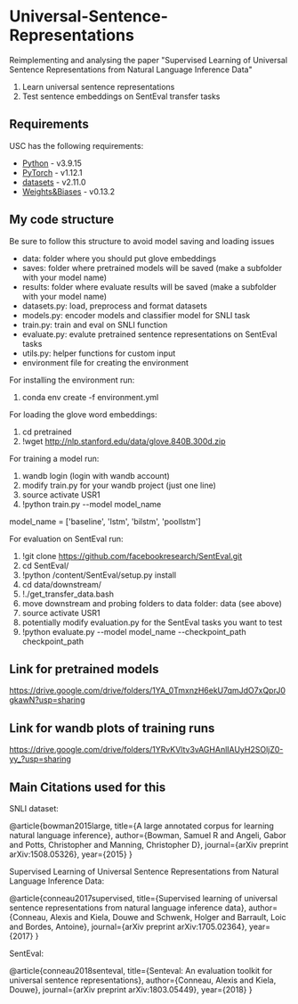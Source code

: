 # Universal-Sentence-Representations
Reimplementing and analysing the paper "Supervised Learning of Universal Sentence Representations from Natural Language Inference Data"


1. Learn universal sentence representations
2. Test sentence embeddings on SentEval transfer tasks

## Requirements

USC has the following requirements:

* [Python](https://www.python.org/) - v3.9.15
* [PyTorch](https://pytorch.org/) - v1.12.1
* [datasets](https://huggingface.co/docs/datasets/index) - v2.11.0
* [Weights&Biases](https://wandb.ai/) - v0.13.2

## My code structure
Be sure to follow this structure to avoid model saving and loading issues

* data: folder where you should put glove embeddings
* saves: folder where pretrained models will be saved (make a subfolder with your model name)
* results: folder where evaluate results will be saved (make a subfolder with your model name)
* datasets.py: load, preprocess and format datasets
* models.py: encoder models and classifier model for SNLI task
* train.py: train and eval on SNLI function
* evaluate.py: evalute pretrained sentence representations on SentEval tasks
* utils.py: helper functions for custom input
* environment file for creating the environment

For installing the environment run:

1. conda env create -f environment.yml

For loading the glove word embeddings:

1. cd pretrained
2. !wget http://nlp.stanford.edu/data/glove.840B.300d.zip

For training a model run:

1. wandb login (login with wandb account)
2. modify train.py for your wandb project (just one line)
3. source activate USR1
4. !python train.py --model model_name

model_name = ['baseline', 'lstm', 'bilstm', 'poollstm']

For evaluation on SentEval run:

1. !git clone https://github.com/facebookresearch/SentEval.git
2. cd SentEval/
3. !python /content/SentEval/setup.py install
4. cd data/downstream/
5. !./get_transfer_data.bash
6. move downstream and probing folders to data folder: data (see above)
6. source activate USR1
7. potentially modify evaluation.py for the SentEval tasks you want to test
8. !python evaluate.py --model model_name --checkpoint_path checkpoint_path

## Link for pretrained models

https://drive.google.com/drive/folders/1YA_0TmxnzH6ekU7qmJdO7xQprJ0gkawN?usp=sharing

## Link for wandb plots of training runs

https://drive.google.com/drive/folders/1YRvKVltv3vAGHAnlIAUyH2SOljZ0-yy_?usp=sharing

## Main Citations used for this

SNLI dataset:

@article{bowman2015large,
  title={A large annotated corpus for learning natural language inference},
  author={Bowman, Samuel R and Angeli, Gabor and Potts, Christopher and Manning, Christopher D},
  journal={arXiv preprint arXiv:1508.05326},
  year={2015}
}

Supervised Learning of Universal Sentence Representations from Natural Language Inference Data:

@article{conneau2017supervised,
  title={Supervised learning of universal sentence representations from natural language inference data},
  author={Conneau, Alexis and Kiela, Douwe and Schwenk, Holger and Barrault, Loic and Bordes, Antoine},
  journal={arXiv preprint arXiv:1705.02364},
  year={2017}
}

SentEval:

@article{conneau2018senteval,
  title={Senteval: An evaluation toolkit for universal sentence representations},
  author={Conneau, Alexis and Kiela, Douwe},
  journal={arXiv preprint arXiv:1803.05449},
  year={2018}
}

